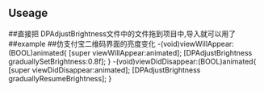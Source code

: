 


## Useage

##直接把 DPAdjustBrightness文件中的文件拖到项目中,导入就可以用了
##example
##仿支付宝二维码界面的亮度变化
-(void)viewWillAppear:(BOOL)animated{
[super viewWillAppear:animated];
[DPAdjustBrightness graduallySetBrightness:0.8f];
}
-(void)viewDidDisappear:(BOOL)animated{
[super viewDidDisappear:animated];
[DPAdjustBrightness graduallyResumeBrightness];
}



